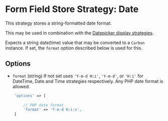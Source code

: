 # Form Field Store Strategy: Date

This strategy stores a string-formatted date format.

This may be used in combination with the
[Datepicker display strategies](../FormFieldDisplayStrategies/Datepicker.md).

Expects a string date(time) value that may be converted to a `Carbon` instance.
If set, the `format` option described below is used for this.


## Options

- `format` (string)
    If not set uses `'Y-m-d H:i'`, `'Y-m-d'`, or `'H:i'` for DateTime, Date and Time strategies respectively.
    Any PHP date format is allowed.

 ```php
     'options' => [
     
         // PHP date format 
         'format' => 'Y-m-d H:i:s',
     ]
```
